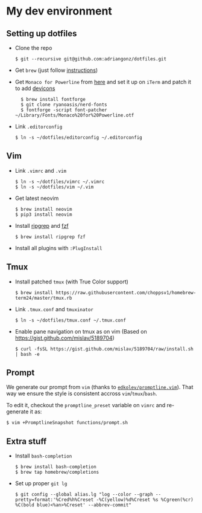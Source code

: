 # My dev environment

## Setting up dotfiles

-   Clone the repo 

    ```console
    $ git --recursive git@github.com:adriangonz/dotfiles.git
    ```

-   Get `brew` (just follow [instructions](https://brew.sh))

-   Get `Monaco for Powerline` from [here](https://gist.github.com/baopham/1838072/raw/616d338cea8b9dcc3a5b17c12fe3070df1b738c0/Monaco%2520for%2520Powerline.otf) and set it up on `iTerm` and patch it to add [devicons](https://github.com/ryanoasis/nerd-fonts#font-patcher)

    ```console
      $ brew install fontforge
      $ git clone ryanoasis/nerd-fonts
      $ fontforge -script font-patcher ~/Library/Fonts/Monaco%20for%20Powerline.otf
    ```

-   Link `.editorconfig`

    ```console
    $ ln -s ~/dotfiles/editorconfig ~/.editorconfig
    ```

## Vim

-   Link `.vimrc` and `.vim`

    ```console
    $ ln -s ~/dotfiles/vimrc ~/.vimrc
    $ ln -s ~/dotfiles/vim ~/.vim
    ```

-   Get latest neovim

    ```console
    $ brew install neovim
    $ pip3 install neovim
    ```

-   Install [ripgrep](https://github.com/BurntSushi/ripgrep) and [fzf](https://github.com/junegunn/fzf)

    ```console
    $ brew install ripgrep fzf
    ```

-   Install all plugins with `:PlugInstall`

## Tmux

-   Install patched `tmux` (with True Color support)

    ```console
    $ brew install https://raw.githubusercontent.com/choppsv1/homebrew-term24/master/tmux.rb
    ```

-   Link `.tmux.conf` and `tmuxinator`

    ```console
    $ ln -s ~/dotfiles/tmux.conf ~/.tmux.conf
    ```

-   Enable pane navigation on tmux as on vim (Based on <https://gist.github.com/mislav/5189704>)

    ```console
    $ curl -fsSL https://gist.github.com/mislav/5189704/raw/install.sh | bash -e
    ```

## Prompt

We generate our prompt from `vim` (thanks to [`edkolev/promptline.vim`](https://github.com/edkolev/promptline.vim)). That way we ensure the style is consistent accross `vim`/`tmux`/`bash`.

To edit it, checkout the `promptline_preset` variable on `vimrc` and re-generate it as:

```console
$ vim +PromptlineSnapshot functions/prompt.sh
```

## Extra stuff

-   Install `bash-completion`

    ```console
    $ brew install bash-completion
    $ brew tap homebrew/completions
    ```

-   Set up proper `git lg`

    ```console
    $ git config --global alias.lg "log --color --graph --pretty=format:'%Cred%h%Creset -%C(yellow)%d%Creset %s %Cgreen(%cr) %C(bold blue)<%an>%Creset' --abbrev-commit"
    ```
